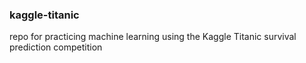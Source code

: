 ### kaggle-titanic

repo for practicing machine learning using the Kaggle Titanic survival prediction competition
